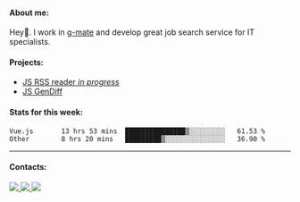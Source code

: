 #### About me:
Hey👋. I work in [g-mate](http://gms.tech) and develop great job search service for IT specialists.

#### Projects:
- [JS RSS reader *in progress*](https://github.com/GKoil/frontend-project-lvl3)
- [JS GenDiff](https://github.com/GKoil/GenDiff)

#### Stats for this week:
<!--START_SECTION:waka-->

```text
Vue.js       13 hrs 53 mins  ███████████████▒░░░░░░░░░   61.53 %
Other        8 hrs 20 mins   █████████▒░░░░░░░░░░░░░░░   36.90 %
```

<!--END_SECTION:waka-->
---
#### Contacts:

<a target='_blank' title='LinkedIn' href="https://www.linkedin.com/in/gkoil/">
  <img src="https://img.shields.io/badge/LinkedIn-0077B5?style=for-the-badge&logo=linkedin&logoColor=white" />
</a>
<a target='_blank' title='Telegram' href="https://t.me/gkoil">
  <img src="https://img.shields.io/badge/Telegram-2CA5E0?style=for-the-badge&logo=telegram&logoColor=white" />
</a>
<a target='_blank' title='Gmail' href="mailto: gk.grigorev@gmail.com">
  <img src="https://img.shields.io/badge/Gmail-D14836?style=for-the-badge&logo=gmail&logoColor=white" />
</a>

